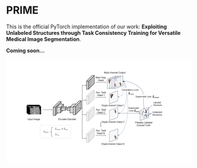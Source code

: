 # PRIME

This is the official PyTorch implementation of our work: **Exploiting Unlabeled Structures through Task Consistency Training for Versatile Medical Image Segmentation**.

**Coming soon...**

![main graph](./img/main_graph.png)
